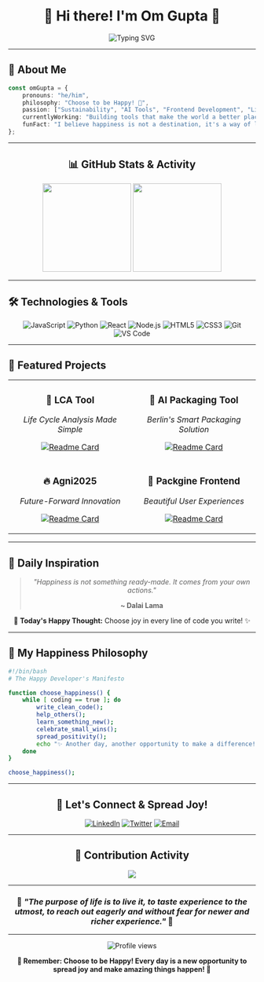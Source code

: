 <div align="center">

# 🌊 Hi there! I'm Om Gupta 🌊

<img src="https://readme-typing-svg.herokuapp.com?font=Fira+Code&pause=1000&color=36BCF7FF&center=true&vCenter=true&width=435&lines=🌈+Choose+to+Be+Happy!+🌈;✨+Building+Amazing+Tools+✨;🚀+Innovation+%26+Sustainability+🚀;💫+Making+Dreams+Come+True+💫" alt="Typing SVG" />

</div>

---

## 🌟 About Me

```typescript
const omGupta = {
    pronouns: "he/him",
    philosophy: "Choose to be Happy! 🌈",
    passion: ["Sustainability", "AI Tools", "Frontend Development", "Life Cycle Analysis"],
    currentlyWorking: "Building tools that make the world a better place ✨",
    funFact: "I believe happiness is not a destination, it's a way of life! 🎯"
};
```

---

<div align="center">

## 📊 GitHub Stats & Activity

<img height="180em" src="https://github-readme-stats.vercel.app/api?username=omgupta4510&show_icons=true&hide_border=true&title_color=ff6b6b&icon_color=ff6b6b&text_color=c9cacc&bg_color=1d1f21" />
<img height="180em" src="https://github-readme-stats.vercel.app/api/top-langs/?username=omgupta4510&exclude_repo=KNN-Image-Classification&show_icons=true&hide_border=true&layout=compact&title_color=ff6b6b&text_color=c9cacc&bg_color=1d1f21" />

</div>

---

## 🛠️ Technologies & Tools

<div align="center">

![JavaScript](https://img.shields.io/badge/JavaScript-F7DF1E?style=for-the-badge&logo=javascript&logoColor=black)
![Python](https://img.shields.io/badge/Python-3776AB?style=for-the-badge&logo=python&logoColor=white)
![React](https://img.shields.io/badge/React-20232A?style=for-the-badge&logo=react&logoColor=61DAFB)
![Node.js](https://img.shields.io/badge/Node.js-43853D?style=for-the-badge&logo=node.js&logoColor=white)
![HTML5](https://img.shields.io/badge/HTML5-E34F26?style=for-the-badge&logo=html5&logoColor=white)
![CSS3](https://img.shields.io/badge/CSS3-1572B6?style=for-the-badge&logo=css3&logoColor=white)
![Git](https://img.shields.io/badge/Git-F05032?style=for-the-badge&logo=git&logoColor=white)
![VS Code](https://img.shields.io/badge/VS%20Code-007ACC?style=for-the-badge&logo=visual-studio-code&logoColor=white)

</div>

---

## 🚀 Featured Projects

<div align="center">

<table>
<tr>
<td align="center" width="50%">

### 🌱 LCA Tool
*Life Cycle Analysis Made Simple*

[![Readme Card](https://github-readme-stats.vercel.app/api/pin/?username=omgupta4510&repo=lca-tool&theme=radical)](https://github.com/omgupta4510/lca-tool)

</td>
<td align="center" width="50%">

### 🤖 AI Packaging Tool
*Berlin's Smart Packaging Solution*

[![Readme Card](https://github-readme-stats.vercel.app/api/pin/?username=omgupta4510&repo=AI_Tool_BerlinPackaaging&theme=radical)](https://github.com/omgupta4510/AI_Tool_BerlinPackaaging)

</td>
</tr>
<tr>
<td align="center" width="50%">

### 🔥 Agni2025
*Future-Forward Innovation*

[![Readme Card](https://github-readme-stats.vercel.app/api/pin/?username=omgupta4510&repo=Agni2025&theme=radical)](https://github.com/omgupta4510/Agni2025)

</td>
<td align="center" width="50%">

### 💎 Packgine Frontend
*Beautiful User Experiences*

[![Readme Card](https://github-readme-stats.vercel.app/api/pin/?username=omgupta4510&repo=Packgine_Frontend&theme=radical)](https://github.com/omgupta4510/Packgine_Frontend)

</td>
</tr>
</table>

</div>

---

## 💭 Daily Inspiration

<div align="center">

> *"Happiness is not something ready-made. It comes from your own actions."* 
> 
> **~ Dalai Lama**

🌈 **Today's Happy Thought:** Choose joy in every line of code you write! ✨

</div>

---

## 🌸 My Happiness Philosophy

```bash
#!/bin/bash
# The Happy Developer's Manifesto

function choose_happiness() {
    while [ coding == true ]; do
        write_clean_code();
        help_others();
        learn_something_new();
        celebrate_small_wins();
        spread_positivity();
        echo "✨ Another day, another opportunity to make a difference! ✨"
    done
}

choose_happiness();
```

---

<div align="center">

## 🤝 Let's Connect & Spread Joy!

[![LinkedIn](https://img.shields.io/badge/LinkedIn-%230077B5.svg?style=for-the-badge&logo=linkedin&logoColor=white)](https://linkedin.com/in/omgupta4510)
[![Twitter](https://img.shields.io/badge/Twitter-%231DA1F2.svg?style=for-the-badge&logo=twitter&logoColor=white)](https://twitter.com/omgupta4510)
[![Email](https://img.shields.io/badge/Email-D14836?style=for-the-badge&logo=gmail&logoColor=white)](mailto:omgupta4510@gmail.com)

</div>

---

<div align="center">

## 🎨 Contribution Activity

<img src="https://github-readme-activity-graph.cyclic.app/graph?username=omgupta4510&theme=react-dark&hide_border=true" />

</div>

---

<div align="center">

### 🌟 *"The purpose of life is to live it, to taste experience to the utmost, to reach out eagerly and without fear for newer and richer experience."* 🌟

---

![Profile views](https://komarev.com/ghpvc/?username=omgupta4510&color=brightgreen&style=for-the-badge)

**🎯 Remember: Choose to be Happy! Every day is a new opportunity to spread joy and make amazing things happen! 🚀**

</div>

